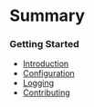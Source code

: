 # Summary
### Getting Started
* [Introduction](Introduction.md)
* [Configuration](Configuration.md)
* [Logging](Logging.md)
* [Contributing](Contributing.md)
